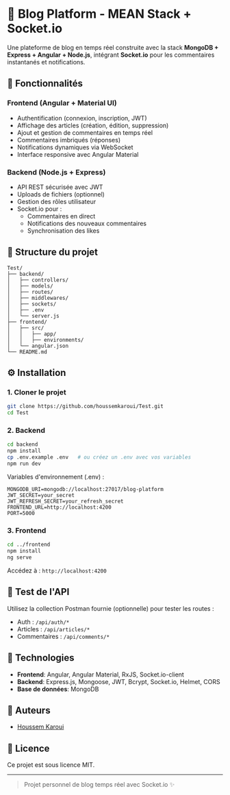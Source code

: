 # 📰 Blog Platform - MEAN Stack + Socket.io

Une plateforme de blog en temps réel construite avec la stack **MongoDB + Express + Angular + Node.js**, intégrant **Socket.io** pour les commentaires instantanés et notifications.

## 🚀 Fonctionnalités

### Frontend (Angular + Material UI)
- Authentification (connexion, inscription, JWT)
- Affichage des articles (création, édition, suppression)
- Ajout et gestion de commentaires en temps réel
- Commentaires imbriqués (réponses)
- Notifications dynamiques via WebSocket
- Interface responsive avec Angular Material

### Backend (Node.js + Express)
- API REST sécurisée avec JWT
- Uploads de fichiers (optionnel)
- Gestion des rôles utilisateur
- Socket.io pour :
  - Commentaires en direct
  - Notifications des nouveaux commentaires
  - Synchronisation des likes

## 📁 Structure du projet

```
Test/
├── backend/
│   ├── controllers/
│   ├── models/
│   ├── routes/
│   ├── middlewares/
│   ├── sockets/
│   ├── .env
│   └── server.js
├── frontend/
│   ├── src/
│   │   ├── app/
│   │   ├── environments/
│   └── angular.json
└── README.md
```

## ⚙️ Installation

### 1. Cloner le projet

```bash
git clone https://github.com/houssemkaroui/Test.git
cd Test
```

### 2. Backend

```bash
cd backend
npm install
cp .env.example .env   # ou créez un .env avec vos variables
npm run dev
```

Variables d'environnement (.env) :
```
MONGODB_URI=mongodb://localhost:27017/blog-platform
JWT_SECRET=your_secret
JWT_REFRESH_SECRET=your_refresh_secret
FRONTEND_URL=http://localhost:4200
PORT=5000
```

### 3. Frontend

```bash
cd ../frontend
npm install
ng serve
```

Accédez à : `http://localhost:4200`

## 🧪 Test de l'API

Utilisez la collection Postman fournie (optionnelle) pour tester les routes :
- Auth : `/api/auth/*`
- Articles : `/api/articles/*`
- Commentaires : `/api/comments/*`

## 🧠 Technologies

- **Frontend**: Angular, Angular Material, RxJS, Socket.io-client
- **Backend**: Express.js, Mongoose, JWT, Bcrypt, Socket.io, Helmet, CORS
- **Base de données**: MongoDB

## 👥 Auteurs

- [Houssem Karoui](https://github.com/houssemkaroui)

## 📜 Licence

Ce projet est sous licence MIT.

---

> Projet personnel de blog temps réel avec Socket.io ✨
